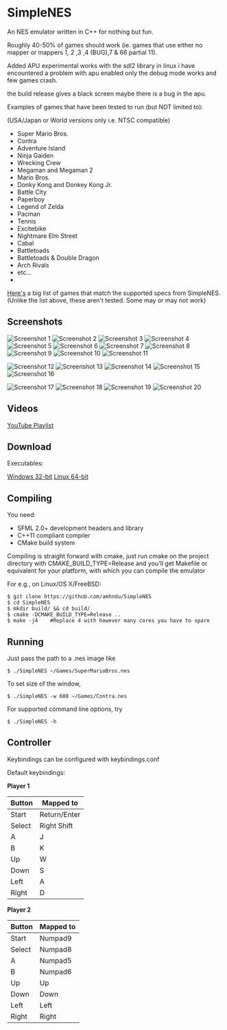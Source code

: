 SimpleNES
=============


An NES emulator written in C++ for nothing but fun.

Roughly 40-50% of games should work (ie. games that use either no mapper or mappers 1, 2 ,3 ,4 (BUG),7 & 66 partial 11).


Added APU experimental works with the sdl2 library
in linux i have encountered a problem 
with apu enabled only the debug mode works 
and few games crash.

the build release gives a black screen maybe there is a bug in the apu.





Examples of games that have been tested to run (but NOT limited to):

(USA/Japan or World versions only i.e. NTSC compatible)

* Super Mario Bros.
* Contra
* Adventure Island
* Ninja Gaiden
* Wrecking Crew
* Megaman and Megaman 2
* Mario Bros.
* Donky Kong and Donkey Kong Jr.
* Battle City
* Paperboy
* Legend of Zelda
* Pacman
* Tennis
* Excitebike
* Nightmare Elm Street
* Cabal
* Battletoads
* Battletoads & Double Dragon
* Arch Rivals
* etc...
* 

[Here's](https://gist.github.com/amhndu/5b6da39ee06959d93dc706a0b165fb80) a big list of games that match the supported specs from SimpleNES.
(Unlike the list above, these aren't tested. Some may or may not work)


Screenshots
------------------------
![Screenshot 1](http://amhndu.github.io/screenshots/nes1.png)
![Screenshot 2](http://amhndu.github.io/screenshots/nes2.png)
![Screenshot 3](http://amhndu.github.io/screenshots/nes3.png)
![Screenshot 4](http://amhndu.github.io/screenshots/nes4.png)
![Screenshot 5](http://amhndu.github.io/screenshots/nes5.png)
![Screenshot 6](http://amhndu.github.io/screenshots/nes6.png)
![Screenshot 7](https://github.com/SuzieQQ/screennes/blob/main/nes7.png)
![Screenshot 8](https://github.com/SuzieQQ/screennes/blob/main/nes8.png)
![Screenshot 9](https://github.com/SuzieQQ/screennes/blob/main/nes9.png)
![Screenshot 10](https://github.com/SuzieQQ/screennes/blob/main/nes10.png)
![Screenshot 11](https://github.com/SuzieQQ/screennes/blob/main/nes11.png)

![Screenshot 12](https://github.com/SuzieQQ/screennes/blob/main/Metal%20Fighter-11.png)
![Screenshot 13](https://github.com/SuzieQQ/screennes/blob/main/Shockwave-11.png)
![Screenshot 14](https://github.com/SuzieQQ/screennes/blob/main/DBJAPAN-66.png)
![Screenshot 15](https://github.com/SuzieQQ/screennes/blob/main/Gundam-66.png)
![Screenshot 16](https://github.com/SuzieQQ/screennes/blob/main/URBANPOWER-2-66.png)

![Screenshot 17](https://github.com/SuzieQQ/screennes/blob/main/TEST-MAPPER-4-GAME-SCREEN/BONKS.png)
![Screenshot 18](https://github.com/SuzieQQ/screennes/blob/main/TEST-MAPPER-4-GAME-SCREEN/CONTRA.png)
![Screenshot 19](https://github.com/SuzieQQ/screennes/blob/main/TEST-MAPPER-4-GAME-SCREEN/Schermata%20del%202022-02-22%2003-54-56.png)
![Screenshot 20](https://github.com/SuzieQQ/screennes/blob/main/TEST-MAPPER-4-GAME-SCREEN/Schermata%20del%202022-02-22%2003-53-43.png)


Videos
------------
[YouTube Playlist](https://www.youtube.com/playlist?list=PLiULt7qySWt2VbHTkvIt9kYPMPcWt01qN)


Download
-----------
Executables:

[Windows 32-bit](https://www.dropbox.com/s/1gqhtbmvzo1ozsz/SimpleNES-win32.rar?dl=0)
[Linux 64-bit](https://www.dropbox.com/s/7eswcdektlkdz65/SimpleNES-linux64?dl=0)


Compiling
-----------

You need:
* SFML 2.0+ development headers and library
* C++11 compliant compiler
* CMake build system

Compiling is straight forward with cmake, just run cmake on the project directory with CMAKE_BUILD_TYPE=Release
and you'll get Makefile or equivalent for your platform, with which you can compile the emulator

For e.g., on Linux/OS X/FreeBSD:
```
$ git clone https://github.com/amhndu/SimpleNES
$ cd SimpleNES
$ mkdir build/ && cd build/
$ cmake -DCMAKE_BUILD_TYPE=Release ..
$ make -j4    #Replace 4 with however many cores you have to spare
```

Running
-----------------

Just pass the path to a .nes image like

```
$ ./SimpleNES ~/Games/SuperMarioBros.nes
```
To set size of the window,
```
$ ./SimpleNES -w 600 ~/Games/Contra.nes
```
For supported command line options, try
```
$ ./SimpleNES -h
```

Controller
-----------------

Keybindings can be configured with keybindings.conf


Default keybindings:

**Player 1**

 Button        | Mapped to
 --------------|-------------
 Start         | Return/Enter
 Select        | Right Shift
 A             | J
 B             | K
 Up            | W
 Down          | S
 Left          | A
 Right         | D


**Player 2**

 Button        | Mapped to
 --------------|-------------
 Start         | Numpad9
 Select        | Numpad8
 A             | Numpad5
 B             | Numpad6
 Up            | Up
 Down          | Down
 Left          | Left
 Right         | Right


